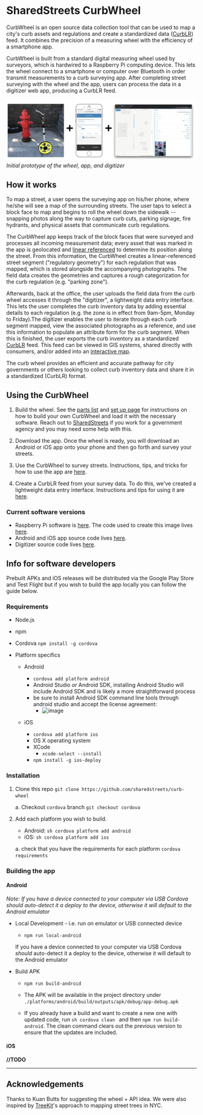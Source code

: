 # SharedStreets CurbWheel

CurbWheel is an open source data collection tool that can be used to map a city's curb assets and regulations and create a standardized data ([CurbLR](https://www.curblr.org/)) feed. It combines the precision of a measuring wheel with the efficiency of a smartphone app.

CurbWheel is built from a standard digital measuring wheel used by surveyors, which is hardwired to a Raspberry Pi computing device. This lets the wheel connect to a smartphone or computer over Bluetooth in order transmit measurements to a curb surveying app. After completing street surveying with the wheel and the app, users can process the data in a digitizer web app, producing a CurbLR feed.

![](/images/wheel_app_digitizer.png)
*Initial prototype of the wheel, app, and digitizer*

## How it works

To map a street, a user opens the surveying app on his/her phone, where he/she will see a map of the surrounding streets. The user taps to select a block face to map and begins to roll the wheel down the sidewalk -- snapping photos along the way to capture curb cuts, parking signage, fire hydrants, and physical assets that communicate curb regulations.

The CurbWheel app keeps track of the block faces that were surveyed and processes all incoming measurement data; every asset that was marked in the app is geolocated and [linear referenced](https://medium.com/sharedstreets/how-the-sharedstreets-referencing-system-works-2097b0d61b52) to determine its position along the street. From this information, the CurbWheel creates a linear-referenced street segment ("regulatory geometry") for each regulation that was mapped, which is stored alongside the accompanying photographs. The field data creates the geometries and captures a rough categorization for the curb regulation (e.g. "parking zone").

Afterwards, back at the office, the user uploads the field data from the curb wheel accesses it through the "digitizer", a lightweight data entry interface. This lets the user completes the curb inventory data by adding essential details to each regulation (e.g. the zone is in effect from 9am-5pm, Monday to Friday).The digitizer enables the user to iterate through each curb segment mapped, view the associated photographs as a reference, and use this information to populate an attribute form for the curb segment. When this is finished, the user exports the curb inventory as a standardized [CurbLR](https://www.curblr.org/) feed. This feed can be viewed in GIS systems, shared directly with consumers, and/or added into an [interactive map](https://www.curblr.org/).

The curb wheel provides an efficient and accurate pathway for city governments or others looking to collect curb inventory data and share it in a standardized (CurbLR) format.

## Using the CurbWheel

1. Build the wheel. See the [parts list](/PARTS.md) and [set up page](/SETUP.md) for instructions on how to build your own CurbWheel and load it with the necessary software. Reach out to [SharedStreets](mailto:info@sharedstreets.io) if you work for a government agency and you may need some help with this.

2. Download the app. Once the wheel is ready, you will download an Android or iOS app onto your phone and then go forth and survey your streets.

3. Use the CurbWheel to survey streets. Instructions, tips, and tricks for how to use the app are [here](HOWTOMAP.md).

4. Create a CurbLR feed from your survey data. To do this, we've created a lightweight data entry interface. Instructions and tips for using it are [here](HOWTODIGITIZE.md).

### Current software versions

- Raspberry Pi software is [here](https://curblr-www.s3.amazonaws.com/wheel/images/curbwheel_image_bleno_r1.img.gz). The code used to create this image lives [here](https://github.com/sharedstreets/curb-wheel-ble).
- Android and iOS app source code lives [here](https://github.com/sharedstreets/curb-wheel/tree/cordova-backend-switch).
- Digitizer source code lives [here](https://github.com/sharedstreets/curbwheel-digitizer).


## Info for software developers

Prebuilt APKs and iOS releases will be distributed via the Google Play Store and Test Flight but if you wish to build the app locally you can follow the guide below.

### Requirements

* Node.js
* npm
* Cordova ```npm install -g cordova```
* Platform specifics

    * Android

        * ```cordova add platform android```
        * Android Studio _or_ Android SDK, installing Android Studio will include Android SDK and is likely a more straightforward process
        * be sure to install Android SDK command line tools through android studio and accept the license agreement:
            * ![image](https://user-images.githubusercontent.com/8487728/95365792-d6adec00-088f-11eb-9987-2efc85be73df.png)


    * iOS

        * ```cordova add platform ios```
        * OS X operating system
        * XCode 
            * ```xcode-select --install ```
        * ```npm install -g ios-deploy```


### Installation


1. Clone this repo ```git clone https://github.com/sharedstreets/curb-wheel```

    a. Checkout ```cordova``` branch ```git checkout cordova```


2. Add each platform you wish to build. 
    * Android: ```sh cordova platform add android ```
    * iOS: ```sh cordova platform add ios ```

    a. check that you have the requirements for each platform ```cordova requirements```


### Building the app

#### Android

_Note: If you have a device connected to your computer via USB Cordova _should_ auto-detect it a deploy to the device, otherwise it will default to the Android emulator_

* Local Development - i.e. run on emulator or USB connected device

    * ```npm run local-android```

    If you have a device connected to your computer via USB Cordova _should_ auto-detect it a deploy to the device, otherwise it will default to the Android emulator

*  Build APK

    * ```npm run build-android```

    * The APK will be available in the project directory under ``` ./platforms/android/build/outputs/apk/debug/app-debug.apk ```
    
    * If you already have a build and want to create a new one with updated code, run ```sh cordova clean ``` and then ``` npm run build-android ```. The clean command clears out the previous version to ensure that the updates are included.


#### iOS

__//TODO__


------

## Acknowledgements

Thanks to Kuan Butts for suggesting the wheel + API idea. We were also inspired by [TreeKit](http://treekit.org/)'s approach to mapping street trees in NYC.



